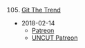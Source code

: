105. [Git The Trend](https://linuxgamecast.com/2018/02/lwdw-git-the-trend/)
   * 2018-02-14
      * [Patreon](https://www.patreon.com/posts/lwdw-git-trend-17003130)
      * [UNCUT Patreon](https://www.patreon.com/posts/lwdw-uncut-17003257)
